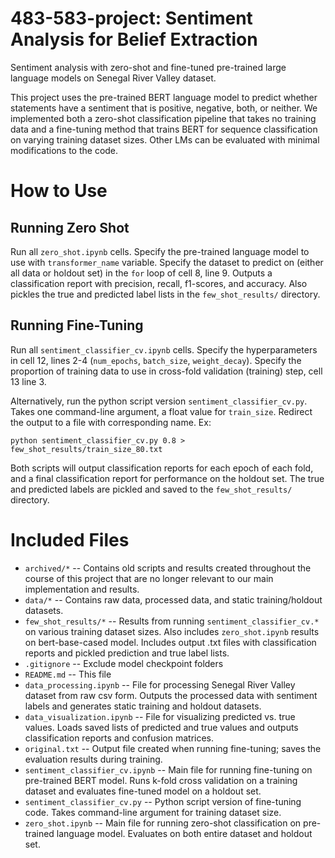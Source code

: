 # 483-583-project: Sentiment Analysis for Belief Extraction
Sentiment analysis with zero-shot and fine-tuned pre-trained large language models on Senegal River Valley dataset.

This project uses the pre-trained BERT language model to predict whether statements have a sentiment that is positive, negative, both, or neither. We implemented both a zero-shot classification pipeline that takes no training data and a fine-tuning method that trains BERT for sequence classification on varying training dataset sizes. Other LMs can be evaluated with minimal modifications to the code.

# How to Use
## Running Zero Shot
Run all `zero_shot.ipynb` cells. Specify the pre-trained language model to use with `transformer_name` variable. Specify the dataset to predict on (either all data or holdout set) in the `for` loop of cell 8, line 9. Outputs a classification report with precision, recall, f1-scores, and accuracy. Also pickles the true and predicted label lists in the `few_shot_results/` directory.

## Running Fine-Tuning
Run all `sentiment_classifier_cv.ipynb` cells. Specify the hyperparameters in cell 12, lines 2-4 (`num_epochs`, `batch_size`, `weight_decay`). Specify the proportion of training data to use in cross-fold validation (training) step, cell 13 line 3.

Alternatively, run the python script version `sentiment_classifier_cv.py`. Takes one command-line argument, a float value for `train_size`. Redirect the output to a file with corresponding name. Ex:

`python sentiment_classifier_cv.py 0.8 > few_shot_results/train_size_80.txt`

Both scripts will output classification reports for each epoch of each fold, and a final classification report for performance on the holdout set. The true and predicted labels are pickled and saved to the `few_shot_results/` directory.

# Included Files
- `archived/*` -- Contains old scripts and results created throughout the course of this project that are no longer relevant to our main implementation and results.
- `data/*` -- Contains raw data, processed data, and static training/holdout datasets.
- `few_shot_results/*` -- Results from running `sentiment_classifier_cv.*` on various training dataset sizes. Also includes `zero_shot.ipynb` results on bert-base-cased model. Includes output .txt files with classification reports and pickled prediction and true label lists. 
- `.gitignore` -- Exclude model checkpoint folders
- `README.md` -- This file
- `data_processing.ipynb` -- File for processing Senegal River Valley dataset from raw csv form. Outputs the processed data with sentiment labels and generates static training and holdout datasets. 
- `data_visualization.ipynb` -- File for visualizing predicted vs. true values. Loads saved lists of predicted and true values and outputs classification reports and confusion matrices.
- `original.txt` -- Output file created when running fine-tuning; saves the evaluation results during training.
- `sentiment_classifier_cv.ipynb` -- Main file for running fine-tuning on pre-trained BERT model. Runs k-fold cross validation on a training dataset and evaluates fine-tuned model on a holdout set.
- `sentiment_classifier_cv.py` -- Python script version of fine-tuning code. Takes command-line argument for training dataset size.
- `zero_shot.ipynb` -- Main file for running zero-shot classification on pre-trained language model. Evaluates on both entire dataset and holdout set.
